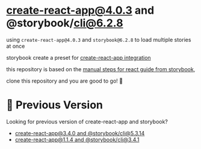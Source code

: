 # create-react-app@4.0.3 and @storybook/cli@6.2.8

using `create-react-app@4.0.3` and `storybook@6.2.8` to load multiple stories at once

storybook create a preset for [create-react-app integration](https://github.com/storybookjs/presets/tree/master/packages/preset-create-react-app)

this repository is based on the [manual steps for react guide from storybook](https://storybook.js.org/docs/guides/guide-react/),

clone this repository and you are good to go! 🥳

# 📜 Previous Version

Looking for previous version of create-react-app and storybook?

- [create-react-app@3.4.0 and @storybook/cli@5.3.14](https://github.com/oieduardorabelo/cra-and-storybook/tree/v2)
- [create-react-app@1.1.4 and @storybook/cli@3.4.1](https://github.com/oieduardorabelo/cra-and-storybook/tree/v1)
